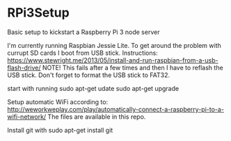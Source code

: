# RPi3Setup
Basic setup to kickstart a Raspberry Pi 3 node server

I'm currently running Raspbian Jessie Lite. 
To get around the problem with currupt SD cards I boot from USB stick. Instructions:
https://www.stewright.me/2013/05/install-and-run-raspbian-from-a-usb-flash-drive/
NOTE! This fails after a few times and then I have to reflash the USB stick.
Don't forget to format the USB stick to FAT32.

start with running 
sudo apt-get udate
sudo apt-get upgrade

Setup automatic WiFi according to:
http://weworkweplay.com/play/automatically-connect-a-raspberry-pi-to-a-wifi-network/
The files are available in this repo.

Install git with 
sudo apt-get install git




